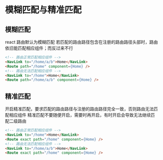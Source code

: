 # 模糊匹配与精准匹配

## 模糊匹配

react 路由默认为模糊匹配
若匹配的路由路径包含在注册的路由路径头部时，路由依旧能匹配相应组件；而反过来不行

```html
<!-- 路由正常匹配相应组件 -->
<NavLink to="/home/a/b">Home</NavLink>
<Route path="/home" component={Home} />
<!-- 路由无法匹配相应组件 -->
<NavLink to="/home">Home</NavLink>
<Route path="/home/a/b" component={Home} />
```

## 精准匹配

开启精准匹配，要求匹配的路由路径与注册的路由路径完全一致，否则路由无法匹配相应组件
精准匹配不要随便开启，需要时再开启，有时开启会导致无法继续匹配二级路由

```html
<!-- 路由正常匹配相应组件 -->
<NavLink to="/home">Home</NavLink>
<Route exact path="/home" component={Home} />
<!-- 路由无法匹配相应组件 -->
<NavLink to="/home/a/b">Home</NavLink>
<Route exact path="/home" component={Home} />
```
